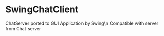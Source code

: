 # SwingChatClient
ChatServer ported to GUI Application by Swing\n
Compatible with server from Chat server
